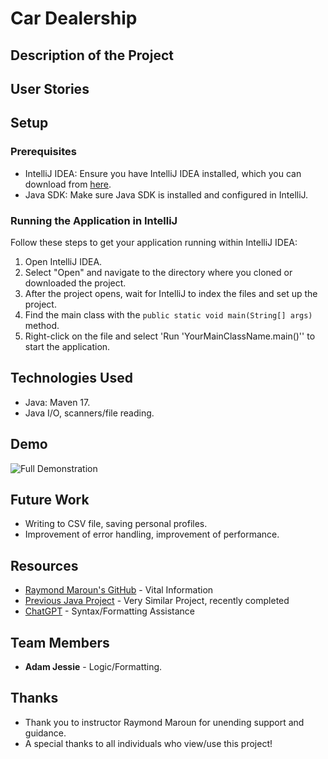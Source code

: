 # Car Dealership

## Description of the Project



## User Stories


## Setup

### Prerequisites

- IntelliJ IDEA: Ensure you have IntelliJ IDEA installed, which you can download from [here](https://www.jetbrains.com/idea/download/).
- Java SDK: Make sure Java SDK is installed and configured in IntelliJ.

### Running the Application in IntelliJ

Follow these steps to get your application running within IntelliJ IDEA:

1. Open IntelliJ IDEA.
2. Select "Open" and navigate to the directory where you cloned or downloaded the project.
3. After the project opens, wait for IntelliJ to index the files and set up the project.
4. Find the main class with the `public static void main(String[] args)` method.
5. Right-click on the file and select 'Run 'YourMainClassName.main()'' to start the application.

## Technologies Used

- Java: Maven 17.
- Java I/O, scanners/file reading.

## Demo

![Full Demonstration]()

## Future Work

- Writing to CSV file, saving personal profiles.
- Improvement of error handling, improvement of performance.

## Resources

- [Raymond Maroun's GitHub](https://github.com/RayMaroun/yearup-spring-section-10-2025/tree/master/pluralsight) - Vital Information
- [Previous Java Project](https://github.com/AdampJessie/FinancialTracker) - Very Similar Project, recently completed
- [ChatGPT](https://chatgpt.com/) - Syntax/Formatting Assistance

## Team Members

- **Adam Jessie** - Logic/Formatting.

## Thanks

- Thank you to instructor Raymond Maroun for unending support and guidance.
- A special thanks to all individuals who view/use this project!
 